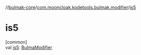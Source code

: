 //[bulmak-core](../../index.md)/[com.mooncloak.kodetools.bulmak.modifier](index.md)/[is5](is5.md)

# is5

[common]\
val [is5](is5.md): [BulmaModifier](-bulma-modifier/index.md)
